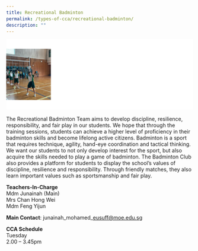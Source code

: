 ```yaml
---
title: Recreational Badminton
permalink: /types-of-cca/recreational-badminton/
description: ""
---
```

![](/images/badminton%20new.png)

The Recreational Badminton Team aims to develop discipline, resilience, responsibility, and fair play in our students. We hope that through the training sessions, students can achieve a higher level of proficiency in their badminton skills and&nbsp;become lifelong active&nbsp;citizens. Badminton is a sport that requires technique, agility, hand-eye coordination and tactical thinking. We want our students to not only develop interest for the sport, but also acquire the skills needed to play a game of badminton. The Badminton Club also provides a platform for students to display the school’s values of discipline, resilience and responsibility. Through friendly matches, they also learn important values such as sportsmanship and fair play.

**Teachers-In-Charge**
<br>Mdm Junainah (Main)
<br>Mrs Chan Hong Wei
<br>Mdm Feng Yijun

**Main Contact**: junainah\_mohamed\_eusuff@moe.edu.sg

**CCA Schedule**
<br>Tuesday
<br>2.00 – 3.45pm